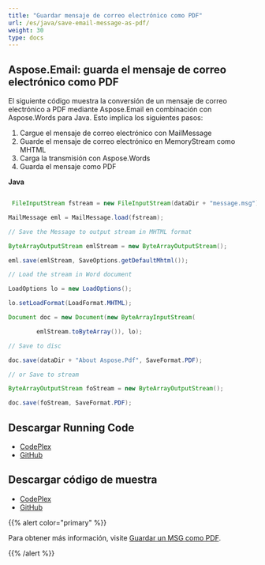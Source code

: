 ```yaml
---
title: "Guardar mensaje de correo electrónico como PDF"
url: /es/java/save-email-message-as-pdf/
weight: 30
type: docs
---
```


## **Aspose.Email: guarda el mensaje de correo electrónico como PDF**
El siguiente código muestra la conversión de un mensaje de correo electrónico a PDF mediante Aspose.Email en combinación con Aspose.Words para Java. Esto implica los siguientes pasos:

1. Cargue el mensaje de correo electrónico con MailMessage
1. Guarde el mensaje de correo electrónico en MemoryStream como MHTML
1. Carga la transmisión con Aspose.Words
1. Guarda el mensaje como PDF

**Java**

``` java

 FileInputStream fstream = new FileInputStream(dataDir + "message.msg");

MailMessage eml = MailMessage.load(fstream);

// Save the Message to output stream in MHTML format

ByteArrayOutputStream emlStream = new ByteArrayOutputStream();

eml.save(emlStream, SaveOptions.getDefaultMhtml());

// Load the stream in Word document

LoadOptions lo = new LoadOptions();

lo.setLoadFormat(LoadFormat.MHTML);

Document doc = new Document(new ByteArrayInputStream(

		emlStream.toByteArray()), lo);

// Save to disc

doc.save(dataDir + "About Aspose.Pdf", SaveFormat.PDF);

// or Save to stream

ByteArrayOutputStream foStream = new ByteArrayOutputStream();

doc.save(foStream, SaveFormat.PDF);


```
## **Descargar Running Code**
- [CodePlex](https://archive.codeplex.com/?p=asposeemailjavaapachepoi)
- [GitHub](https://github.com/aspose-email/Aspose.Email-for-Java/releases/tag/Aspose.Email_Java_for_Apache_POI-v1.0.0)
## **Descargar código de muestra**
- [CodePlex](https://archive.codeplex.com/?p=asposeemailjavaapachepoi#src/main/java/com/aspose/email/examples/asposefeatures/conversion/savemessageaspdf/AsposeSaveMessageAsPDF.java)
- [GitHub](https://github.com/aspose-email/Aspose.Email-for-Java/blob/master/Plugins/Aspose_Email_for_Apache_POI/src/main/java/com/aspose/email/examples/asposefeatures/conversion/savemessageaspdf/AsposeSaveMessageAsPDF.java)

{{% alert color="primary" %}}

Para obtener más información, visite [Guardar un MSG como PDF](/email/java/creating-and-saving-msg-files/).

{{% /alert %}}
